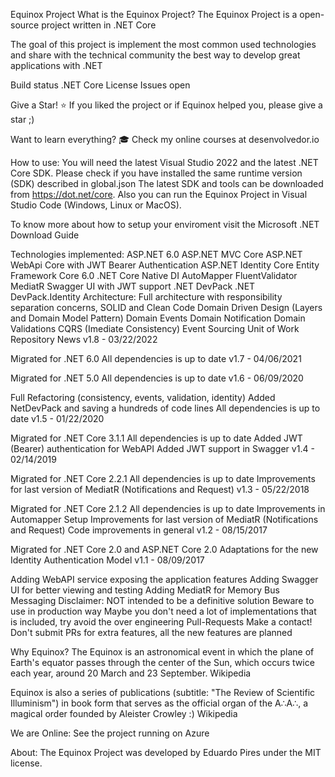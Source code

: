Equinox Project
What is the Equinox Project?
The Equinox Project is a open-source project written in .NET Core

The goal of this project is implement the most common used technologies and share with the technical community the best way to develop great applications with .NET

Build status .NET Core License Issues open

Give a Star! ⭐
If you liked the project or if Equinox helped you, please give a star ;)

Want to learn everything? 🎓
Check my online courses at desenvolvedor.io

How to use:
You will need the latest Visual Studio 2022 and the latest .NET Core SDK.
Please check if you have installed the same runtime version (SDK) described in global.json
The latest SDK and tools can be downloaded from https://dot.net/core.
Also you can run the Equinox Project in Visual Studio Code (Windows, Linux or MacOS).

To know more about how to setup your enviroment visit the Microsoft .NET Download Guide

Technologies implemented:
ASP.NET 6.0
ASP.NET MVC Core
ASP.NET WebApi Core with JWT Bearer Authentication
ASP.NET Identity Core
Entity Framework Core 6.0
.NET Core Native DI
AutoMapper
FluentValidator
MediatR
Swagger UI with JWT support
.NET DevPack
.NET DevPack.Identity
Architecture:
Full architecture with responsibility separation concerns, SOLID and Clean Code
Domain Driven Design (Layers and Domain Model Pattern)
Domain Events
Domain Notification
Domain Validations
CQRS (Imediate Consistency)
Event Sourcing
Unit of Work
Repository
News
v1.8 - 03/22/2022

Migrated for .NET 6.0
All dependencies is up to date
v1.7 - 04/06/2021

Migrated for .NET 5.0
All dependencies is up to date
v1.6 - 06/09/2020

Full Refactoring (consistency, events, validation, identity)
Added NetDevPack and saving a hundreds of code lines
All dependencies is up to date
v1.5 - 01/22/2020

Migrated for .NET Core 3.1.1
All dependencies is up to date
Added JWT (Bearer) authentication for WebAPI
Added JWT support in Swagger
v1.4 - 02/14/2019

Migrated for .NET Core 2.2.1
All dependencies is up to date
Improvements for last version of MediatR (Notifications and Request)
v1.3 - 05/22/2018

Migrated for .NET Core 2.1.2
All dependencies is up to date
Improvements in Automapper Setup
Improvements for last version of MediatR (Notifications and Request)
Code improvements in general
v1.2 - 08/15/2017

Migrated for .NET Core 2.0 and ASP.NET Core 2.0
Adaptations for the new Identity Authentication Model
v1.1 - 08/09/2017

Adding WebAPI service exposing the application features
Adding Swagger UI for better viewing and testing
Adding MediatR for Memory Bus Messaging
Disclaimer:
NOT intended to be a definitive solution
Beware to use in production way
Maybe you don't need a lot of implementations that is included, try avoid the over engineering
Pull-Requests
Make a contact! Don't submit PRs for extra features, all the new features are planned

Why Equinox?
The Equinox is an astronomical event in which the plane of Earth's equator passes through the center of the Sun, which occurs twice each year, around 20 March and 23 September. Wikipedia

Equinox is also a series of publications (subtitle: "The Review of Scientific Illuminism") in book form that serves as the official organ of the A∴A∴, a magical order founded by Aleister Crowley :) Wikipedia

We are Online:
See the project running on Azure

About:
The Equinox Project was developed by Eduardo Pires under the MIT license.
